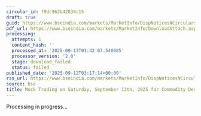 ```yaml
---
circular_id: f9dc962b42838c15
draft: true
guid: https://www.bseindia.com/markets/MarketInfo/DispNoticesNCirculars.aspx?Noticeid={39695EB0-254D-46AB-A32F-34418DB66E5F}&noticeno=20250912-5&dt=09/12/2025&icount=5&totcount=103&flag=0
pdf_url: https://www.bseindia.com/markets/MarketInfo/DownloadAttach.aspx?id=20250912-5&attachedId=
processing:
  attempts: 1
  content_hash: ''
  processed_at: '2025-09-13T01:42:07.540085'
  processor_version: '2.0'
  stage: download_failed
  status: failed
published_date: '2025-09-12T03:17:14+00:00'
rss_url: https://www.bseindia.com/markets/MarketInfo/DispNoticesNCirculars.aspx?Noticeid={39695EB0-254D-46AB-A32F-34418DB66E5F}&noticeno=20250912-5&dt=09/12/2025&icount=5&totcount=103&flag=0
source: bse
title: Mock Trading on Saturday, September 13th, 2025 for Commodity Derivatives segment
---
```


Processing in progress...
